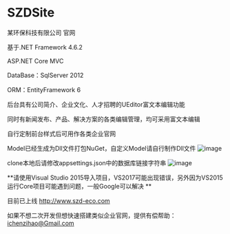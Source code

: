 # SZDSite
某环保科技有限公司 官网

基于.NET Framework 4.6.2

ASP.NET Core MVC

DataBase：SqlServer 2012

ORM：EntityFramework 6

后台具有公司简介、企业文化、人才招聘的UEditor富文本编辑功能

同时有新闻发布、产品、解决方案的各类编辑管理，均可采用富文本编辑

自行定制前台样式后可用作各类企业官网

Model已经生成为Dll文件打包NuGet，自定义Model请自行制作Dll文件
![image](https://github.com/czhiemma/SZDSite/blob/master/%E5%AD%98readme%E5%9B%BE%E7%89%87%E5%8F%AF%E4%BB%A5%E5%88%A0%E9%99%A4/nuget.png)

clone本地后请修改appsettings.json中的数据库链接字符串
![image](https://github.com/czhiemma/SZDSite/blob/master/%E5%AD%98readme%E5%9B%BE%E7%89%87%E5%8F%AF%E4%BB%A5%E5%88%A0%E9%99%A4/dbconn.png)

**请使用Visual Studio 2015导入项目，VS2017可能出现错误，另外因为VS2015运行Core项目可能遇到问题，一般Google可以解决 **

目前已上线 http://www.szd-eco.com

如果不想二次开发但想快速搭建类似企业官网，提供有偿帮助： ichenzihao@Gmail.com
